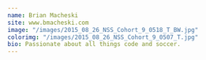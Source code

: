 ```yaml
---
name: Brian Macheski
site: www.bmacheski.com
image: "/images/2015_08_26_NSS_Cohort_9_0518_T_BW.jpg"
colorimg: "/images/2015_08_26_NSS_Cohort_9_0507_T.jpg"
bio: Passionate about all things code and soccer.
---
```

